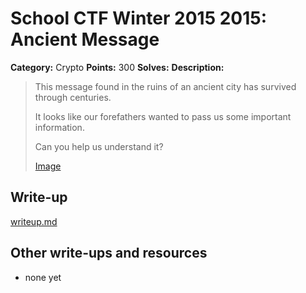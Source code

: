 # School CTF Winter 2015 2015: Ancient Message

**Category:** Crypto
**Points:** 300
**Solves:** 
**Description:**

> This message found in the ruins of an ancient city has survived through centuries.
> 
> 
> It looks like our forefathers wanted to pass us some important information.
> 
> 
> Can you help us understand it?
> 
> 
> [Image](./image_79ab8fa05ee578255422bed38ff7e314f88d110c.png)


## Write-up

[writeup.md](./writeup.md)

## Other write-ups and resources

* none yet

